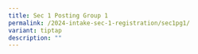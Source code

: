 ```yaml
---
title: Sec 1 Posting Group 1
permalink: /2024-intake-sec-1-registration/sec1pg1/
variant: tiptap
description: ""
---
```

